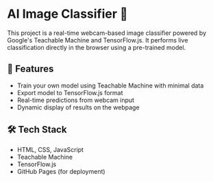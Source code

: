 # AI Image Classifier 🤖

This project is a real-time webcam-based image classifier powered by Google's Teachable Machine and TensorFlow.js. It performs live classification directly in the browser using a pre-trained model.

## 🚀 Features
- Train your own model using Teachable Machine with minimal data
- Export model to TensorFlow.js format
- Real-time predictions from webcam input
- Dynamic display of results on the webpage

## 🛠️ Tech Stack
- HTML, CSS, JavaScript
- Teachable Machine
- TensorFlow.js
- GitHub Pages (for deployment)
